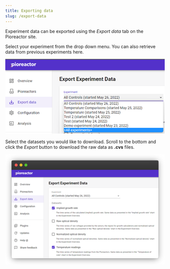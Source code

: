 ```yaml
---
title: Exporting data
slug: /export-data
---
```


Experiment data can be exported using the _Export data_ tab on the Pioreactor site.

Select your experiment from the drop down menu. You can also retrieve data from previous experiments here. 

![](/img/user-guide/export_data_menu.png)

Select the datasets you would like to download. Scroll to the bottom and click the _Export_ button to download the raw data as **.cvs** files.

![](/img/user-guide/export_select_dataset.png)